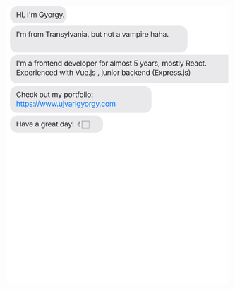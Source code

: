 [![](https://raw.githubusercontent.com/gyujvari/gyujvari/master/chat.svg)](https://bsky.app/profile/jasonlong.me)
